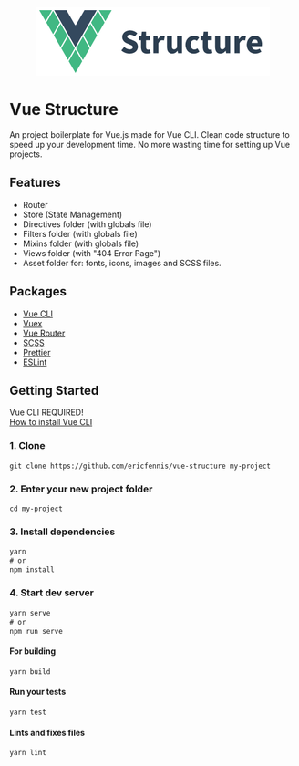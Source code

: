 <p align=center><img width="410" src="src/assets/images/vue-structure.png" alt="Vue Structure Logo"></p>


# Vue Structure
An project boilerplate for Vue.js made for Vue CLI. Clean code structure to speed up your development time. No more wasting time for setting up Vue projects.

## Features
* Router
* Store (State Management)
* Directives folder (with globals file)
* Filters folder (with globals file)
* Mixins folder (with globals file)
* Views folder (with "404 Error Page")
* Asset folder for: fonts, icons, images and SCSS files.

## Packages
* [Vue CLI](https://cli.vuejs.org/)
* [Vuex](https://github.com/vuejs/vuex)
* [Vue Router](https://github.com/vuejs/vue-router)
* [SCSS](https://github.com/sass/sass)
* [Prettier](https://prettier.io/)
* [ESLint](https://eslint.org/)


## Getting Started

Vue CLI REQUIRED! <br>
[How to install Vue CLI](https://cli.vuejs.org/guide/installation.html)

### 1. Clone
```
git clone https://github.com/ericfennis/vue-structure my-project
```
### 2. Enter your new project folder
```
cd my-project
```
### 3. Install dependencies
```
yarn
# or
npm install
```
### 4. Start dev server
```
yarn serve
# or
npm run serve
```

#### For building
```
yarn build
```

#### Run your tests
```
yarn test
```

#### Lints and fixes files
```
yarn lint
```
